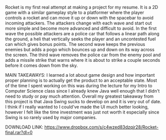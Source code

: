 Rocket is my first real attempt at making a project for my resume. It is a 2D game with a similar gameplay style to a platformer where the player controls a rocket
and can move it up or down with the spacebar to avoid incoming attackers. The attackers change with each wave and start out more simple and become more advanced and
difficult to avoid. In the first wave the possible attackers are a police car that follows a linear path along the ground, a heli that vertically seeks the player and
an uncontested fuel can which gives bonus points. The second wave keeps the previous enemies but adds a pogo which bounces up and down on its way across the screen.
The third wave removes the police car from the enemy pool and adds a missile strike that warns where it is about to strike a couple seconds before it comes down from
the sky.

MAIN TAKEAWAYS:
I learned a lot about game design and how important proper planning is to actually get the product to an acceptable state. Most of the time I spent working on this
was during the lecture for my Intro to Computer Science class since I already knew Java well enough that I didn't need to study or pay much attention. Overall
my greatest takeaway from this project is that Java Swing sucks to develop on and it is very out of date. I think if I really wanted to I could've made the UI much 
better looking, however I felt like the time investment was just not worth it especially since Swing is so rarely used by major companies.

DOWNLOAD LINK: https://www.dropbox.com/s/c4wzed83dzqjr28/Rocket-final.rar?dl=0
